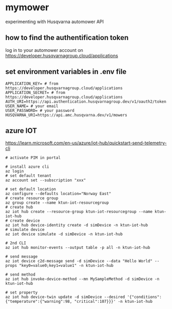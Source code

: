 # mymower
experimenting with Husqvarna automower API



## how to find the authentification token
log in to your automower account on https://developer.husqvarnagroup.cloud/applications


##  set environment variables in .env file
```
APPLICATION_KEY= # from https://developer.husqvarnagroup.cloud/applications
APPLICATION_SECRET= # from https://developer.husqvarnagroup.cloud/applications
AUTH_URI=https://api.authentication.husqvarnagroup.dev/v1/oauth2/token
USER_NAME= # your email
USER_PASSWORD= # your password
HUSQVARNA_URI=https://api.amc.husqvarna.dev/v1/mowers
```

## azure IOT
https://learn.microsoft.com/en-us/azure/iot-hub/quickstart-send-telemetry-cli

```fish
# activate PIM in portal

# install azure cli
az login
# set default tenant
az account set --subscription "xxx"

# set default location
az configure --defaults location="Norway East"
# create resource group
az group create --name ktun-iot-resourcegroup
# create hub
az iot hub create --resource-group ktun-iot-resourcegroup --name ktun-iot-hub
# create device
az iot hub device-identity create -d simDevice -n ktun-iot-hub
# simulate device
az iot device simulate -d simDevice -n ktun-iot-hub 

# 2nd CLI 
az iot hub monitor-events --output table -p all -n ktun-iot-hub

# send message
az iot device c2d-message send -d simDevice --data "Hello World" --props "key0=value0;key1=value1" -n ktun-iot-hub

# send method
az iot hub invoke-device-method --mn MySampleMethod -d simDevice -n ktun-iot-hub

# set property
az iot hub device-twin update -d simDevice --desired '{"conditions":{"temperature":{"warning":98, "critical":107}}}' -n ktun-iot-hub

```
